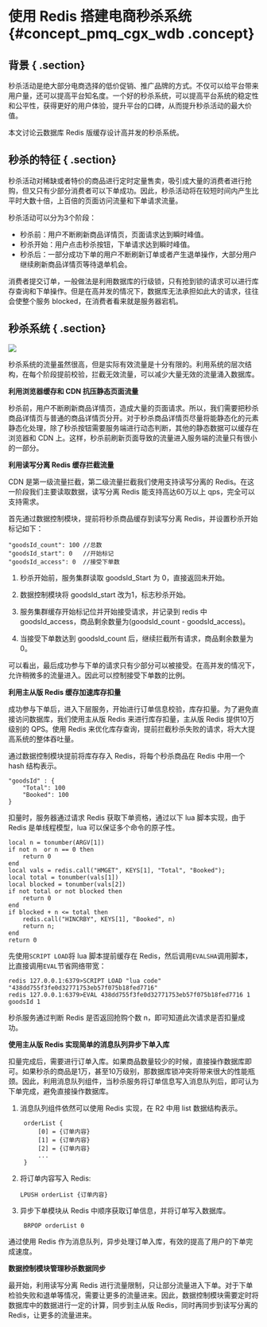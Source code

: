 # 使用 Redis 搭建电商秒杀系统 {#concept_pmq_cgx_wdb .concept}

## 背景 { .section}

秒杀活动是绝大部分电商选择的低价促销、推广品牌的方式。不仅可以给平台带来用户量，还可以提高平台知名度。一个好的秒杀系统，可以提高平台系统的稳定性和公平性，获得更好的用户体验，提升平台的口碑，从而提升秒杀活动的最大价值。

本文讨论云数据库 Redis 版缓存设计高并发的秒杀系统。

## 秒杀的特征 { .section}

秒杀活动对稀缺或者特价的商品进行定时定量售卖，吸引成大量的消费者进行抢购，但又只有少部分消费者可以下单成功。因此，秒杀活动将在较短时间内产生比平时大数十倍，上百倍的页面访问流量和下单请求流量。

秒杀活动可以分为3个阶段：

-   秒杀前：用户不断刷新商品详情页，页面请求达到瞬时峰值。
-   秒杀开始：用户点击秒杀按钮，下单请求达到瞬时峰值。
-   秒杀后：一部分成功下单的用户不断刷新订单或者产生退单操作，大部分用户继续刷新商品详情页等待退单机会。

消费者提交订单，一般做法是利用数据库的行级锁，只有抢到锁的请求可以进行库存查询和下单操作。但是在高并发的情况下，数据库无法承担如此大的请求，往往会使整个服务 blocked，在消费者看来就是服务器宕机。

## 秒杀系统 { .section}

![](http://static-aliyun-doc.oss-cn-hangzhou.aliyuncs.com/assets/img/3168/3188_zh-CN.png)

秒杀系统的流量虽然很高，但是实际有效流量是十分有限的。利用系统的层次结构，在每个阶段提前校验，拦截无效流量，可以减少大量无效的流量涌入数据库。

**利用浏览器缓存和 CDN 抗压静态页面流量**

秒杀前，用户不断刷新商品详情页，造成大量的页面请求。所以，我们需要把秒杀商品详情页与普通的商品详情页分开。对于秒杀商品详情页尽量将能静态化的元素静态化处理，除了秒杀按钮需要服务端进行动态判断，其他的静态数据可以缓存在浏览器和 CDN 上。这样，秒杀前刷新页面导致的流量进入服务端的流量只有很小的一部分。

**利用读写分离 Redis 缓存拦截流量**

CDN 是第一级流量拦截，第二级流量拦截我们使用支持读写分离的 Redis。在这一阶段我们主要读取数据，读写分离 Redis 能支持高达60万以上 qps，完全可以支持需求。

首先通过数据控制模块，提前将秒杀商品缓存到读写分离 Redis，并设置秒杀开始标记如下：

```
"goodsId_count": 100 //总数
"goodsId_start": 0   //开始标记
"goodsId_access": 0  //接受下单数
```

1.  秒杀开始前，服务集群读取 goodsId\_Start 为 0，直接返回未开始。

2.  数据控制模块将 goodsId\_start 改为1，标志秒杀开始。

3.  服务集群缓存开始标记位并开始接受请求，并记录到 redis 中 goodsId\_access，商品剩余数量为\(goodsId\_count - goodsId\_access\)。

4.  当接受下单数达到 goodsId\_count 后，继续拦截所有请求，商品剩余数量为 0。


可以看出，最后成功参与下单的请求只有少部分可以被接受。在高并发的情况下，允许稍微多的流量进入。因此可以控制接受下单数的比例。

**利用主从版 Redis 缓存加速库存扣量**

成功参与下单后，进入下层服务，开始进行订单信息校验，库存扣量。为了避免直接访问数据库，我们使用主从版 Redis 来进行库存扣量，主从版 Redis 提供10万级别的 QPS。使用 Redis 来优化库存查询，提前拦截秒杀失败的请求，将大大提高系统的整体吞吐量。

通过数据控制模块提前将库存存入 Redis，将每个秒杀商品在 Redis 中用一个 hash 结构表示。

```
"goodsId" : {
    "Total": 100
    "Booked": 100
}
```

扣量时，服务器通过请求 Redis 获取下单资格，通过以下 lua 脚本实现，由于 Redis 是单线程模型，lua 可以保证多个命令的原子性。

```
local n = tonumber(ARGV[1])
if not n  or n == 0 then
    return 0       
end                
local vals = redis.call("HMGET", KEYS[1], "Total", "Booked");
local total = tonumber(vals[1])
local blocked = tonumber(vals[2])
if not total or not blocked then
    return 0       
end                
if blocked + n <= total then
    redis.call("HINCRBY", KEYS[1], "Booked", n)                                   
    return n;   
end                
return 0
```

先使用`SCRIPT LOAD`将 lua 脚本提前缓存在 Redis，然后调用`EVALSHA`调用脚本，比直接调用`EVAL`节省网络带宽：

```
redis 127.0.0.1:6379>SCRIPT LOAD "lua code"
"438dd755f3fe0d32771753eb57f075b18fed7716"
redis 127.0.0.1:6379>EVAL 438dd755f3fe0d32771753eb57f075b18fed7716 1 goodsId 1 
```

秒杀服务通过判断 Redis 是否返回抢购个数 n，即可知道此次请求是否扣量成功。

**使用主从版 Redis 实现简单的消息队列异步下单入库**

扣量完成后，需要进行订单入库。如果商品数量较少的时候，直接操作数据库即可。如果秒杀的商品是1万，甚至10万级别，那数据库锁冲突将带来很大的性能瓶颈。因此，利用消息队列组件，当秒杀服务将订单信息写入消息队列后，即可认为下单完成，避免直接操作数据库。

1.  消息队列组件依然可以使用 Redis 实现，在 R2 中用 list 数据结构表示。

    ```
     orderList {
         [0] = {订单内容} 
         [1] = {订单内容}
         [2] = {订单内容}
         ...
     }
    ```

2.  将订单内容写入 Redis:

    ```
    LPUSH orderList {订单内容}
    ```

3.  异步下单模块从 Redis 中顺序获取订单信息，并将订单写入数据库。

    ```
     BRPOP orderList 0
    ```


通过使用 Redis 作为消息队列，异步处理订单入库，有效的提高了用户的下单完成速度。

**数据控制模块管理秒杀数据同步**

最开始，利用读写分离 Redis 进行流量限制，只让部分流量进入下单。对于下单检验失败和退单等情况，需要让更多的流量进来。因此，数据控制模块需要定时将数据库中的数据进行一定的计算，同步到主从版 Redis，同时再同步到读写分离的 Redis，让更多的流量进来。

